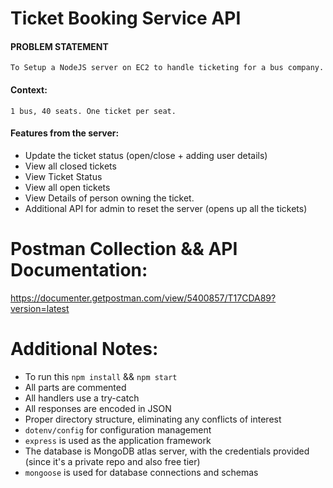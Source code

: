 # Ticket Booking Service API

#### PROBLEM STATEMENT
    To Setup a NodeJS server on EC2 to handle ticketing for a bus company.
#### Context:
    1 bus, 40 seats. One ticket per seat.
#### Features from the server:
 - Update the ticket status (open/close + adding user details)
 - View all closed tickets
 - View Ticket Status
 - View all open tickets
 - View Details of person owning the ticket.
 - Additional API for admin to reset the server (opens up all the tickets)

# Postman Collection && API Documentation:

https://documenter.getpostman.com/view/5400857/T17CDA89?version=latest

# Additional Notes:
- To run this `npm install` && `npm start`
- All parts are commented
- All handlers use a try-catch
- All responses are encoded in JSON
- Proper directory structure, eliminating any conflicts of interest
- `dotenv/config` for configuration management
- `express` is used as the application framework
- The database is MongoDB atlas server, with the credentials provided (since it's a private repo and also free tier)
- `mongoose` is used for database connections and schemas